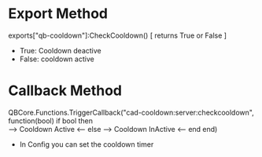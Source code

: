 # Export Method

exports["qb-cooldown"]:CheckCooldown()     [ returns True or False ]
* True: Cooldown deactive
* False: cooldown active

# Callback Method

QBCore.Functions.TriggerCallback("cad-cooldown:server:checkcooldown", function(bool)
    if bool then        
        --> Cooldown Active <--
    else
        --> Cooldown InActive <--
    end
end)


* In Config you can set the cooldown timer
